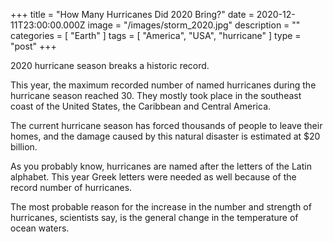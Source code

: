 +++
title = "How Many Hurricanes Did 2020 Bring?"
date = 2020-12-11T23:00:00.000Z
image = "/images/storm_2020.jpg"
description = ""
categories = [ "Earth" ]
tags = [ "America", "USA", "hurricane" ]
type = "post"
+++

2020 hurricane season breaks a historic record.

This year, the maximum recorded number of named hurricanes during the hurricane season reached 30. They mostly took place in the southeast coast of the United States, the Caribbean and Central America.

The current hurricane season has forced thousands of people to leave their homes, and the damage caused by this natural disaster is estimated at $20 billion.

As you probably know, hurricanes are named after the letters of the Latin alphabet. This year Greek letters were needed as well because of the record number of hurricanes.

The most probable reason for the increase in the number and strength of hurricanes, scientists say, is the general change in the temperature of ocean waters.
